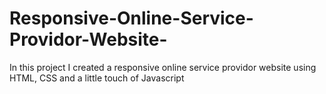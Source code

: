 # Responsive-Online-Service-Providor-Website-
In this project I created a responsive online service providor website using HTML, CSS and a little touch of Javascript 

